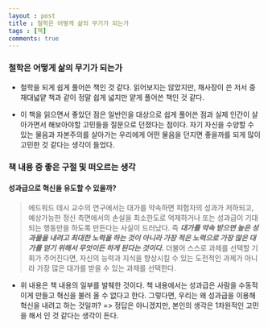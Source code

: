 ```yaml
---
layout : post
title : 철학은 어떻게 삶의 무기가 되는가
tags : [책]
comments: true
---
```

### 철학은 어떻게 삶의 무기가 되는가
- 철학을 되게 쉽게 풀어쓴 책인 것 같다. 읽어보지는 않았지만, 채사장이 쓴 저서 중 재대넓얕 책과 같이 정말 쉽게 넓지만 얕게 풀어쓴 책인 것 같다. 

-  이 책을 읽으면서 좋았던 점은 일반인을 대상으로 쉽게 풀어쓴 점과 실제 인간이 살아가면서 해보아야할 고민들을 질문으로 던졌다는 점이다. 자기 자신을 수양할 수 있는 물음과 자본주의를 살아가는 우리에게 어떤 물음을 던지면 좋을까를 되게 많이 고민한 것 같다는 생각이 들었다.

### 책 내용 중 좋은 구절 및 떠오르는 생각

#### 성과급으로 혁신을 유도할 수 있을까?
> 에드워드 데시 교수의 연구에서는 대가를 약속하면 피험자의 성과가 저하되고, 예상가능한 정신 측면에서의 손실을 최소한도로 억제하거나 또는 성과급이 기대되는 행동만을 하도록 만든다는 사실이 드러났다. 즉 ***대가를 약속 받으면 높은 성과물을 내려고 최대한 노력을 하는 것이 아니라 가장 적은 노력으로 가장 많은 대가를 얻기 위해서 무엇이든 하게 된다는 것이다.*** 더불어 스스로 과제를 선택할 기회가 주어진다면, 자신의 능력과 지식을 향상시킬 수 있는 도전적인 과제가 아니라 가장 많은 대가를 받을 수 있는 과제를 선택한다.

- 위 내용은 책 내용의 일부를 발췌한 것이다. 책 내용에서는 성과급은 사람을 수동적이게 만들고 혁신을 불러 올 수 없다고 한다. 그렇다면, 우리는 왜 성과급을 이용해 혁신을 내려고 하는 것일까? => 정답은 아니겠지만, 본인의 생각은 1차원적인 고민을 해서 인 것 같다는 생각이 든다. 
